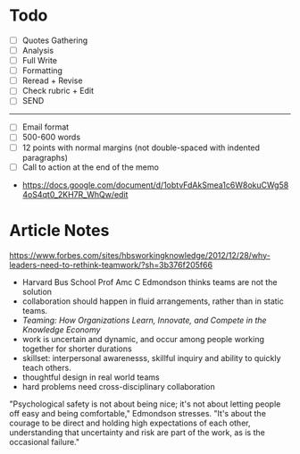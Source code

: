 # Todo



- [ ] Quotes Gathering
- [ ] Analysis
- [ ] Full Write
- [ ] Formatting
- [ ] Reread + Revise
- [ ] Check rubric + Edit
- [ ] SEND
----------------------

- [ ] Email format 
- [ ] 500-600 words
- [ ] 12 points with normal margins (not double-spaced with indented paragraphs)
- [ ] Call to action at the end of the memo
- https://docs.google.com/document/d/1obtvFdAkSmea1c6W8okuCWg584oS4qt0_2KH7R_WhQw/edit


# Article Notes
https://www.forbes.com/sites/hbsworkingknowledge/2012/12/28/why-leaders-need-to-rethink-teamwork/?sh=3b376f205f66

- Harvard Bus School Prof Amc C Edmondson thinks teams are not the solution
- collaboration should happen in fluid arrangements, rather than in static teams.
- *Teaming: How Organizations Learn, Innovate, and Compete in the Knowledge Economy*
- work is uncertain and dynamic, and occur among people working together for shorter durations
- skillset: interpersonal awarenesss, skillful inquiry and ability to quickly teach others.
- thoughtful design in real world teams
- hard problems need cross-disciplinary collaboration

"Psychological safety is not about being nice; it's not about letting people off easy and being comfortable," Edmondson stresses. "It's about the courage to be direct and holding high expectations of each other, understanding that uncertainty and risk are part of the work, as is the occasional failure."
